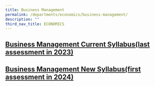 ```yaml
---
title: Business Management
permalink: /departments/economics/business-management/
description: ""
third_nav_title: ECONOMICS
---
```

## [Business Management Current Syllabus(last assessment in 2023)](/departments/economics/business-management/business-management-current-syllabuslast-assessment-in-2023/)


## [Business Management New Syllabus(first assessment in 2024)](/departments/economics/business-management/business-management-new-syllabusfirst-assessment-in-2024/)
